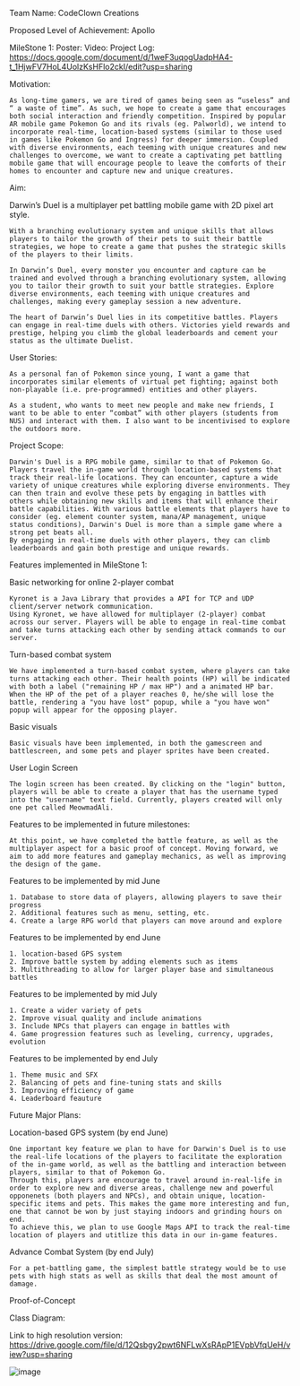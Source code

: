 Team Name:
CodeClown Creations

Proposed Level of Achievement:
Apollo

MileStone 1:
Poster:
Video:
Project Log: https://docs.google.com/document/d/1weF3uqogUadpHA4-t_1HjwFV7HoL4UolzKsHFlo2ckI/edit?usp=sharing

Motivation:

	As long-time gamers, we are tired of games being seen as “useless” and “ a waste of time”. As such, we hope to create a game that encourages both social interaction and friendly competition. Inspired by popular AR mobile game Pokemon Go and its rivals (eg. Palworld), we intend to incorporate real-time, location-based systems (similar to those used in games like Pokemon Go and Ingress) for deeper immersion. Coupled with diverse environments, each teeming with unique creatures and new challenges to overcome, we want to create a captivating pet battling mobile game that will encourage people to leave the comforts of their homes to encounter and capture new and unique creatures.

Aim:

Darwin’s Duel is a multiplayer pet battling mobile game with 2D pixel art style. 

	With a branching evolutionary system and unique skills that allows players to tailor the growth of their pets to suit their battle strategies, we hope to create a game that pushes the strategic skills of the players to their limits. 	

	In Darwin’s Duel, every monster you encounter and capture can be trained and evolved through a branching evolutionary system, allowing you to tailor their growth to suit your battle strategies. Explore diverse environments, each teeming with unique creatures and challenges, making every gameplay session a new adventure.

	The heart of Darwin’s Duel lies in its competitive battles. Players can engage in real-time duels with others. Victories yield rewards and prestige, helping you climb the global leaderboards and cement your status as the ultimate Duelist.

User Stories:

	As a personal fan of Pokemon since young, I want a game that incorporates similar elements of virtual pet fighting; against both non-playable (i.e. pre-programmed) entities and other players.

	As a student, who wants to meet new people and make new friends, I want to be able to enter “combat” with other players (students from NUS) and interact with them. I also want to be incentivised to explore the outdoors more.

Project Scope:

	Darwin's Duel is a RPG mobile game, similar to that of Pokemon Go.
	Players travel the in-game world through location-based systems that track their real-life locations. They can encounter, capture a wide variety of unique creatures while exploring diverse environments. They can then train and evolve these pets by engaging in battles with others while obtaining new skills and items that will enhance their battle capabilities. With various battle elements that players have to consider (eg. element counter system, mana/AP management, unique status conditions), Darwin's Duel is more than a simple game where a strong pet beats all.
 	By engaging in real-time duels with other players, they can climb leaderboards and gain both prestige and unique rewards. 

Features implemented in MileStone 1:

Basic networking for online 2-player combat

	Kyronet is a Java Library that provides a API for TCP and UDP client/server network communication.	
 	Using Kyronet, we have allowed for multiplayer (2-player) combat across our server. Players will be able to engage in real-time combat and take turns attacking each other by sending attack commands to our server.  

Turn-based combat system

	We have implemented a turn-based combat system, where players can take turns attacking each other. Their health points (HP) will be indicated with both a label ("remaining HP / max HP") and a animated HP bar. When the HP of the pet of a player reaches 0, he/she will lose the battle, rendering a "you have lost" popup, while a "you have won" popup will appear for the opposing player.
 
Basic visuals

 	Basic visuals have been implemented, in both the gamescreen and battlescreen, and some pets and player sprites have been created. 
 
User Login Screen

	The login screen has been created. By clicking on the "login" button, players will be able to create a player that has the username typed into the "username" text field. Currently, players created will only one pet called MeowmadAli.


Features to be implemented in future milestones:

	At this point, we have completed the battle feature, as well as the multiplayer aspect for a basic proof of concept. Moving forward, we aim to add more features and gameplay mechanics, as well as improving the design of the game.

Features to be implemented by mid June
	
 	1. Database to store data of players, allowing players to save their progress
	2. Additional features such as menu, setting, etc.
	4. Create a large RPG world that players can move around and explore
 
Features to be implemented by end June
	
 	1. location-based GPS system
  	2. Improve battle system by adding elements such as items
   	3. Multithreading to allow for larger player base and simultaneous battles

Features to be implemented by mid July

	1. Create a wider variety of pets
 	2. Improve visual quality and include animations
  	3. Include NPCs that players can engage in battles with
   	4. Game progression features such as leveling, currency, upgrades, evolution

Features to be implemented by end July

	1. Theme music and SFX
	2. Balancing of pets and fine-tuning stats and skills
 	3. Improving efficiency of game
 	4. Leaderboard feauture

Future Major Plans:

Location-based GPS system (by end June)

 	One important key feature we plan to have for Darwin's Duel is to use the real-life locations of the players to facilitate the exploration of the in-game world, as well as the battling and interaction between players, similar to that of Pokemon Go. 
	Through this, players are encourage to travel around in-real-life in order to explore new and diverse areas, challenge new and powerful opponenets (both players and NPCs), and obtain unique, location-specific items and pets. This makes the game more interesting and fun, one that cannot be won by just staying indoors and grinding hours on end. 
 	To achieve this, we plan to use Google Maps API to track the real-time location of players and utitlize this data in our in-game features. 

Advance Combat System (by end July) 

	For a pet-battling game, the simplest battle strategy would be to use pets with high stats as well as skills that deal the most amount of damage. 

Proof-of-Concept

Class Diagram:

Link to high resolution version: https://drive.google.com/file/d/12Qsbgy2pwt6NFLwXsRApP1EVpbVfqUeH/view?usp=sharing

![image](https://github.com/ethanwangkangen/O1/assets/118478459/f7e80ccc-8bf4-4977-bf3d-d0d1755a8b23)




